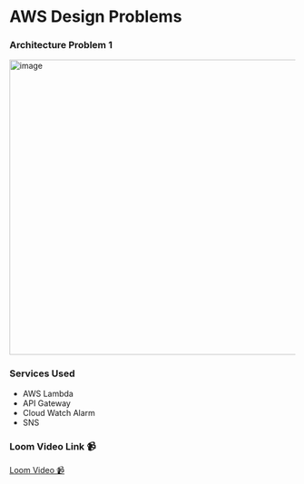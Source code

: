 # AWS Design Problems
### Architecture Problem 1 
<img width="521" alt="image" src="https://user-images.githubusercontent.com/105594252/183963702-b985fac1-525c-40cd-9005-b5ec31b71fc6.png">

### Services Used 

* AWS Lambda 
* API Gateway
* Cloud Watch Alarm
* SNS

### Loom Video Link 📹

[Loom Video 📹](https://www.loom.com/share/9f7c8c4ed8594768b11dc1e61ada1b8f)
